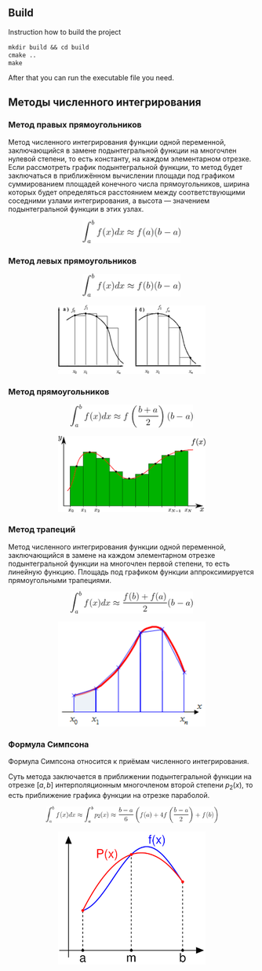 ## Build
Instruction how to build the project
```
mkdir build && cd build
cmake ..
make
```
After that you can run the executable file you need.

## Методы численного интегрирования

### Метод правых прямоугольников

Метод численного интегрирования функции одной переменной, заключающийся в замене подынтегральной функции на многочлен нулевой степени, то есть константу, на каждом элементарном отрезке. Если рассмотреть график подынтегральной функции, то метод будет заключаться в приближённом вычислении площади под графиком суммированием площадей конечного числа прямоугольников, ширина которых будет определяться расстоянием между соответствующими соседними узлами интегрирования, а высота — значением подынтегральной функции в этих узлах.

<p align="center">
    <img src="https://github.com/pavel-collab/Numerical-Integration/blob/main/images/RightRec(eq).gif" alt="Right Rectengular method" width="200"/>
</p>

### Метод левых прямоугольников

<p align="center">
    <img src="https://github.com/pavel-collab/Numerical-Integration/blob/main/images/LeftRec(eq).gif" alt="Left Rectengular method" width="200"/>
</p>

<p align="center">
    <img src="https://github.com/pavel-collab/Numerical-Integration/blob/main/images/LRrec.png" alt="Right and Left Rectengular method" width="300"/>
</p>

### Метод прямоугольников

<p align="center">
    <img src="https://github.com/pavel-collab/Numerical-Integration/blob/main/images/Rec(eq).gif" alt="Rectengular method" width="250"/>
</p>

<p align="center">
    <img src="https://github.com/pavel-collab/Numerical-Integration/blob/main/images/rec.png" alt="Rectengular method" width="300"/>
</p>

### Метод трапеций 
Метод численного интегрирования функции одной переменной, заключающийся в замене на каждом элементарном отрезке подынтегральной функции на многочлен первой степени, то есть линейную функцию. Площадь под графиком функции аппроксимируется прямоугольными трапециями. 

<p align="center">
    <img src="https://github.com/pavel-collab/Numerical-Integration/blob/main/images/Trapez(eq).gif" alt="Trapez method" width="250"/>
</p>

<p align="center">
    <img src="https://github.com/pavel-collab/Numerical-Integration/blob/main/images/Trapes.png" alt="Trapez method" width="300"/>
</p>

### Формула Симпсона
Формула Симпсона относится к приёмам численного интегрирования.

Суть метода заключается в приближении подынтегральной функции на отрезке $[a, b]$ интерполяционным многочленом второй степени $p_2(x)$, то есть приближение графика функции на отрезке параболой.

<p align="center">
    <img src="https://github.com/pavel-collab/Numerical-Integration/blob/main/images/Sympson(eq).gif" alt="Sympson method" width="350"/>
</p>

<p align="center">
    <img src="https://github.com/pavel-collab/Numerical-Integration/blob/main/images/Sympson.png" alt="Sympson method" width="300"/>
</p>
